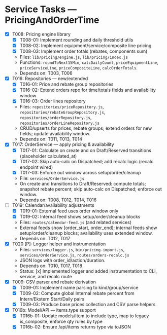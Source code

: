 # Service Tasks — PricingAndOrderTime

- [x] T008: Pricing engine library
  - [x] T008-01: Implement rounding and daily threshold utils
  - [x] T008-02: Implement equipment/service/composite line pricing
  - [x] T008-03: Implement order totals (rebates, components sum)
  - Files: `lib/pricing/engine.js`, `lib/pricing/index.js`
  - Functions: `roundToNext15Min`, `calcDailyCount`, `priceEquipmentLine`, `priceServiceLine`, `priceCompositeLine`, `calcOrderTotals`.
  - Depends on: T003, T006
- [x] T016: Repositories — new/extended
  - [x] T016-01: Price and rebate group repositories
  - [x] T016-02: Extend orders repo for time/totals fields and availability window
  - [x] T016-03: Order lines repository
  - Files: `repositories/priceRepository.js`, `repositories/rebateGroupRepository.js`, `repositories/orderRepository.js`, `repositories/orderLineRepository.js`
  - CRUD/upserts for prices, rebate groups; extend orders for new fields; update availability window.
  - Depends on: T011, T013, T014
- [x] T017: OrderService — apply pricing & availability
  - [x] T017-01: Calculate on create and on Draft/Reserved transitions (placeholder calculated_at)
  - [x] T017-02: Skip auto-calc on Dispatched; add recalc logic (recalc endpoint wired)
  - [x] T017-03: Enforce out window across setup/order/cleanup
  - File: `services/OrderService.js`
  - On create and transitions to Draft/Reserved: compute totals; snapshot rebate percent; skip auto-calc on Dispatched; enforce out window.
  - Depends on: T008, T012, T014, T016
- [ ] T019: Calendar/availability adjustments
  - [x] T019-01: External feed uses order window only
  - [x] T019-02: Internal feed shows setup/order/cleanup blocks
  - Files: `routes/calendar-feed.js` (and related services)
  - External feeds show [order_start, order_end]; internal feeds show setup/order/cleanup blocks; availability uses extended window.
  - Depends on: T012, T017
- [x] T020 [P]: Logger helper and instrumentation
  - Files: `services/logger.js`, `bin/pricing-import.js`, `services/OrderService.js`, `routes/orders-recalc.js`
  - JSON logs with order_id/action/duration.
  - Depends on: T010, T017, T018
  - Status: [x] Implemented logger and added instrumentation to CLI, service, and recalc route
- [x] T009: CSV parser and rebate derivation
  - [x] T009-01: Implement name parsing to kind/group/service
  - [x] T009-02: Compute global Internal rebate percent from Intern/Ekstern Start/Daily pairs
  - [x] T009-03: Produce base prices collection and CSV parse helpers

- [x] T016b: Model/API — items.type support
  - [x] T016b-01: Update models/Item to include type, map to legacy is_composite, enforce qty rules by type
  - [x] T016b-02: Ensure /api/items returns type via toJSON

